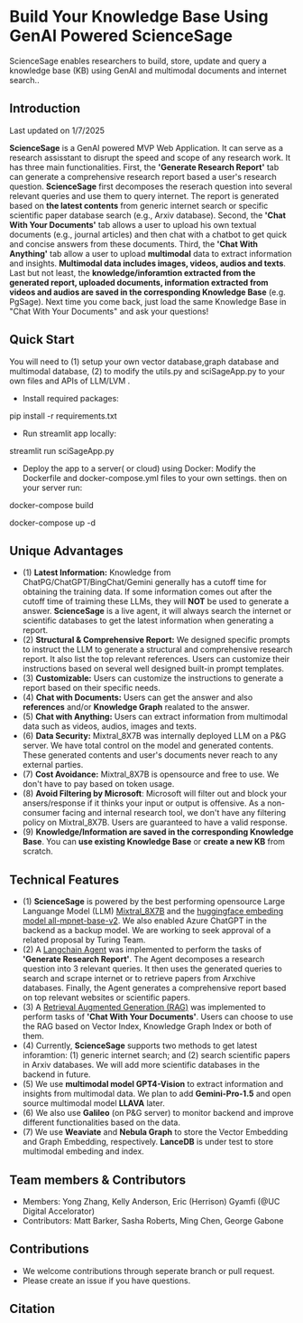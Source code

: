 # Build Your Knowledge Base Using GenAI Powered ScienceSage
ScienceSage enables researchers to build, store, update and query a knowledge base (KB) using GenAI and multimodal documents and internet search..

## Introduction

Last updated on 1/7/2025

**ScienceSage** is a GenAI powered MVP Web Application. It can serve as a research assisstant to disrupt the speed and scope of
any research work. It has three main functionalities. First, the **'Generate Research Report'** tab can generate a comprehensive research 
report based a user's research question. **ScienceSage** first decomposes the reserach question into several relevant queries and use them to query 
internet. The report is generated based on **the latest contents** from generic internet search or specific scientific paper 
database search (e.g., Arxiv database). Second, the **'Chat With Your Documents'** tab allows a user to upload his own textual documents (e.g., 
journal articles) and then chat with a chatbot to get quick and concise answers from these documents. Third, the **'Chat With Anything'** tab allow a user to 
upload **multimodal** data to extract information and insights. **Multimodal data includes images, videos, audios and texts**. Last but not least, 
the **knowledge/inforamtion extracted from the generated report, uploaded documents, information extracted from videos and audios are saved in the corresponding Knowledge Base** (e.g. PgSage). 
Next time you come back, just load the same Knowledge Base in "Chat With Your Documents" and ask your questions!

## Quick Start
You will need to (1) setup your own vector database,graph database and multimodal database, (2) to modify the utils.py and sciSageApp.py to your own files and APIs of LLM/LVM . 
- Install required packages:

pip install -r requirements.txt

- Run streamlit app locally:

streamlit run sciSageApp.py

- Deploy the app to a server( or cloud) using Docker:
Modify the Dockerfile and docker-compose.yml files to your own settings. then on your server run:

docker-compose build

docker-compose up -d

## Unique Advantages 
- (1) **Latest Information:** Knowledge from ChatPG/ChatGPT/BingChat/Gemini generally has a cutoff time for obtaining the training data. If some information comes out after 
    the cutoff time of traiming these LLMs, they will **NOT** be used to generate a answer. **ScienceSage** is a live agent, it will always search the internet 
    or scientific databases to get the latest information when generating a report.
- (2) **Structural & Comprehensive Report:** We designed specific prompts to instruct the LLM to generate a structural and comprehensive research report. 
    It also list the top relevant references. Users can customize their instructions based on several well designed built-in prompt templates.
- (3) **Customizable:** Users can customize the instructions to generate a report based on their specific needs.
- (4) **Chat with Documents:** Users can get the answer and also **references** and/or **Knowledge Graph** realated to the answer.
- (5) **Chat with Anything:** Users can extract information from multimodal data such as videos, audios, images and texts.  
- (6) **Data Security:** Mixtral_8X7B was internally deployed LLM on a P&G server. We have total control on the model and generated contents. 
    These generated contents and user's documents never reach to any external parties. 
- (7) **Cost Avoidance:** Mixtral_8X7B is opensource and free to use. We don't have to pay based on token usage. 
- (8) **Avoid Filtering by Microsoft**: Microsoft will filter out and block your ansers/response if it thinks your input or output is offensive. 
    As a non-consumer facing and internal research tool, we don't have any filtering policy on Mixtral_8X7B. Users are guaranteed to have a valid response.  
- (9) **Knowledge/Information are saved in the corresponding Knowledge Base**. You can **use existing Knowledge Base** or **create a new KB** from scratch. 


## Technical Features
- (1) **ScienceSage** is powered by the best performing opensource Large Languange Model (LLM) [Mixtral_8X7B](https://mistral.ai/news/mixtral-of-experts/) 
    and the [huggingface embeding model all-mpnet-base-v2](https://huggingface.co/sentence-transformers/all-mpnet-base-v2).
        We also enabled Azure ChatGPT in the backend as a backup model. We are working to seek approval of a related proposal by Turing Team.   
- (2) A [Langchain Agent](https://python.langchain.com/docs/modules/agents/) was implemented to perform the tasks of **'Generate Research Report'**. 
        The Agent decomposes a research question into 3 relevant queries. It then uses the generated queries to search and scrape internet or to retrieve papers from Arxchive databases. 
        Finally, the Agent generates a comprehensive report based on top relevant websites or scientific papers.    
- (3) A [Retrieval Augmented Generation (RAG)](https://docs.llamaindex.ai/en/stable/getting_started/concepts.html) was implemented to 
        perform tasks of **'Chat With Your Documents'**. Users can choose to use the RAG based on Vector Index, Knowledge Graph Index or both of them.
- (4) Currently, **ScienceSage** supports two methods to get latest inforamtion: (1) generic internet search; and (2) search scientific papers in Arxiv databases. 
        We will add more scientific databases in the backend in future. 
- (5) We use **multimodal model GPT4-Vision** to extract information and insights from multimodal data. We plan to add **Gemini-Pro-1.5** and open source multimodal model **LLAVA** later.
- (6) We also use **Galileo** (on P&G server) to monitor backend and improve different functionalities based on the data. 
- (7) We use **Weaviate** and **Nebula Graph** to store the Vector Embedding and Graph Embedding, respectively. **LanceDB** is under test to store multimodal embeding and index.

## Team members & Contributors
- Members: Yong Zhang, Kelly Anderson, Eric (Herrison) Gyamfi (@UC Digital Accelorator)
- Contributors: Matt Barker, Sasha Roberts, Ming Chen, George Gabone 

## Contributions
- We welcome contributions through seperate branch or pull request.
- Please create an issue if you have questions.

## Citation
